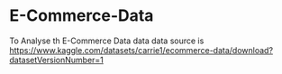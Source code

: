 # E-Commerce-Data
To Analyse th E-Commerce Data data data source is https://www.kaggle.com/datasets/carrie1/ecommerce-data/download?datasetVersionNumber=1
